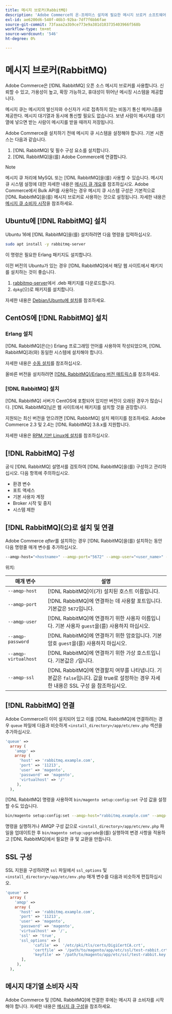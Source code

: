 ```yaml
---
title: 메시지 브로커(RabbitMQ)
description: 'Adobe Commerce의 온-프레미스 설치에 필요한 메시지 브로커 소프트웨어(예:  [!DNL RabbitMQ])를 설치하고 구성하려면 다음 단계를 따르십시오.'
exl-id: ae6200d6-540f-46b3-92ba-7df7f6bb6fae
source-git-commit: 73faaa2a3b9ce773e9a381d103735403966f568b
workflow-type: tm+mt
source-wordcount: '546'
ht-degree: 0%

---
```


# 메시지 브로커(RabbitMQ)

Adobe Commerce은 [!DNL RabbitMQ] 오픈 소스 메시지 브로커를 사용합니다. 신뢰할 수 있고, 가용성이 높고, 확장 가능하고, 휴대성이 뛰어난 메시징 시스템을 제공합니다.

메시지 큐는 메시지의 발신자와 수신자가 서로 접촉하지 않는 비동기 통신 메커니즘을 제공한다. 메시지 대기열과 동시에 통신할 필요도 없습니다. 보낸 사람이 메시지를 대기열에 넣으면 받는 사람이 메시지를 받을 때까지 저장됩니다.

Adobe Commerce을 설치하기 전에 메시지 큐 시스템을 설정해야 합니다. 기본 시퀀스는 다음과 같습니다.

1. [!DNL RabbitMQ] 및 필수 구성 요소를 설치합니다.
1. [!DNL RabbitMQ]을(를) Adobe Commerce에 연결합니다.

>[!NOTE]
>
>메시지 큐 처리에 MySQL 또는 [!DNL RabbitMQ]을(를) 사용할 수 있습니다. 메시지 큐 시스템 설정에 대한 자세한 내용은 [메시지 큐 개요](https://developer.adobe.com/commerce/php/development/components/message-queues/)를 참조하십시오. Adobe Commerce에서 Bulk API를 사용하는 경우 메시지 큐 시스템 구성은 기본적으로 [!DNL RabbitMQ]을(를) 메시지 브로커로 사용하는 것으로 설정됩니다. 자세한 내용은 [메시지 큐 소비자 시작](../../configuration/cli/start-message-queues.md)을 참조하세요.

## Ubuntu에 [!DNL RabbitMQ] 설치

Ubuntu 16에 [!DNL RabbitMQ]을(를) 설치하려면 다음 명령을 입력하십시오.

```bash
sudo apt install -y rabbitmq-server
```

이 명령은 필요한 Erlang 패키지도 설치합니다.

이전 버전의 Ubuntu가 있는 경우 [!DNL RabbitMQ]에서 해당 웹 사이트에서 패키지를 설치하는 것이 좋습니다.

1. [rabbitmq-server](https://www.rabbitmq.com/download.html)에서 .deb 패키지를 다운로드합니다.
1. `dpkg`(으)로 패키지를 설치합니다.

자세한 내용은 [Debian/Ubuntu에 설치](https://www.rabbitmq.com/install-debian.html)를 참조하세요.

## CentOS에 [!DNL RabbitMQ] 설치

### Erlang 설치

[!DNL RabbitMQ]은(는) Erlang 프로그래밍 언어를 사용하여 작성되었으며, [!DNL RabbitMQ]과(와) 동일한 시스템에 설치해야 합니다.

자세한 내용은 [수동 설치](https://www.erlang-solutions.com/downloads/)를 참조하십시오.

올바른 버전을 설치하려면 [[!DNL RabbitMQ]/Erlang 버전 매트릭스](https://www.rabbitmq.com/which-erlang.html)를 참조하세요.

### [!DNL RabbitMQ] 설치

[!DNL RabbitMQ] 서버가 CentOS에 포함되어 있지만 버전이 오래된 경우가 많습니다. [!DNL RabbitMQ]님은 웹 사이트에서 패키지를 설치할 것을 권장합니다.

지원되는 최신 버전을 얻으려면 [!DNL RabbitMQ] 설치 페이지를 참조하세요. Adobe Commerce 2.3 및 2.4는 [!DNL RabbitMQ] 3.8.x를 지원합니다.

자세한 내용은 [RPM 기반 Linux에 설치](https://www.rabbitmq.com/install-rpm.html)를 참조하십시오.

## [!DNL RabbitMQ] 구성

공식 [!DNL RabbitMQ] 설명서를 검토하여 [!DNL RabbitMQ]을(를) 구성하고 관리하십시오. 다음 항목에 주의하십시오.

* 환경 변수
* 포트 액세스
* 기본 사용자 계정
* Broker 시작 및 중지
* 시스템 제한

## [!DNL RabbitMQ]&#x200B;(으)로 설치 및 연결

Adobe Commerce _after_&#x200B;를 설치하는 경우 [!DNL RabbitMQ]을(를) 설치하는 동안 다음 명령줄 매개 변수를 추가하십시오.

```bash
--amqp-host="<hostname>" --amqp-port="5672" --amqp-user="<user_name>" --amqp-password="<password>" --amqp-virtualhost="/"
```

위치:

| 매개 변수 | 설명 |
|--- |--- |
| `--amqp-host` | [!DNL RabbitMQ]이(가) 설치된 호스트 이름입니다. |
| `--amqp-port` | [!DNL RabbitMQ]에 연결하는 데 사용할 포트입니다. 기본값은 `5672`입니다. |
| `--amqp-user` | [!DNL RabbitMQ]에 연결하기 위한 사용자 이름입니다. 기본 사용자 `guest`을(를) 사용하지 마십시오. |
| `--amqp-password` | [!DNL RabbitMQ]에 연결하기 위한 암호입니다. 기본 암호 `guest`을(를) 사용하지 마십시오. |
| `--amqp-virtualhost` | [!DNL RabbitMQ]에 연결하기 위한 가상 호스트입니다. 기본값은 `/`입니다. |
| `--amqp-ssl` | [!DNL RabbitMQ]에 연결할지 여부를 나타냅니다. 기본값은 `false`입니다. 값을 true로 설정하는 경우 자세한 내용은 SSL 구성 을 참조하십시오. |

## [!DNL RabbitMQ] 연결

Adobe Commerce이 이미 설치되어 있고 이를 [!DNL RabbitMQ]에 연결하려는 경우 `queue` 파일에 다음과 비슷하게 `<install_directory>/app/etc/env.php` 섹션을 추가하십시오.

```php
'queue' =>
  array (
    'amqp' =>
    array (
      'host' => 'rabbitmq.example.com',
      'port' => '11213',
      'user' => 'magento',
      'password' => 'magento',
      'virtualhost' => '/'
     ),
  ),
```

[!DNL RabbitMQ] 명령을 사용하여 `bin/magento setup:config:set` 구성 값을 설정할 수도 있습니다.

```bash
bin/magento setup:config:set --amqp-host="rabbitmq.example.com" --amqp-port="11213" --amqp-user="magento" --amqp-password="magento" --amqp-virtualhost="/"
```

명령을 실행하거나 AMQP 구성 값으로 `<install_directory>/app/etc/env.php` 파일을 업데이트한 후 `bin/magento setup:upgrade`을(를) 실행하여 변경 사항을 적용하고 [!DNL RabbitMQ]에서 필요한 큐 및 교환을 만듭니다.

## SSL 구성

SSL 지원을 구성하려면 `ssl` 파일에서 `ssl_options` 및 `<install_directory>/app/etc/env.php` 매개 변수를 다음과 비슷하게 편집하십시오.

```php
'queue' =>
  array (
    'amqp' =>
    array (
      'host' => 'rabbitmq.example.com',
      'port' => '11213',
      'user' => 'magento',
      'password' => 'magento',
      'virtualhost' => '/',
      'ssl' => 'true',
      'ssl_options' => [
            'cafile' =>  '/etc/pki/tls/certs/DigiCertCA.crt',
            'certfile' => '/path/to/magento/app/etc/ssl/test-rabbit.crt',
            'keyfile' => '/path/to/magento/app/etc/ssl/test-rabbit.key'
       ],
     ),
  ),
```

## 메시지 대기열 소비자 시작

Adobe Commerce 및 [!DNL RabbitMQ]에 연결한 후에는 메시지 큐 소비자를 시작해야 합니다. 자세한 내용은 [메시지 큐 구성](../../configuration/cli/start-message-queues.md)을 참조하세요.
